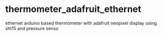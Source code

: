 thermometer_adafruit_ethernet
=============================

ethernet arduino based thermometer with adafruit neopixel display using sht15 and pressure senso
